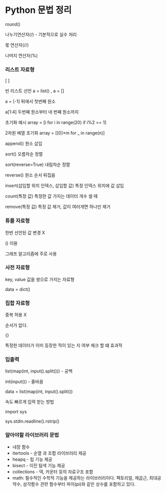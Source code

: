 # Python 문법 정리

round()

나누기연산자(/) - 기본적으로 실수 처리

몫 연산자(//)

나머지 연산자(%)

### 리스트 자료형

[ ]

빈 리스트 선언 a = list() , a = []

a = [-1] 뒤에서 첫번째 원소

a[1:4] 두번째 원소부터 네 번쨰 원소까지

초기화 예시 array = [i for i in range(20) if i%2 == 1]

2차원 배열 초기화 array = [[0]*m for _ in range(n)]

append()  원소 삽입

sort() 오름차순 정렬

sort(reverse=True) 내림차순 정렬

reverse() 원소 순서 뒤집음

insert(삽입할 위치 인덱스, 삽입할 값) 특정 인덱스 위치에 값 삽입

count(특정 값) 특정한 값 가지는 데이터 개수 셀 때

remove(특정 값) 특정 값 제거, 값이 여러개면 하나만 제거

### 튜플 자료형

한번 선언된 값 변경 X

() 이용

그래프 알고리즘에 주로 사용

### 사전 자료형

key, value 값을 쌍으로 가지는 자료형

data = dict()

### 집합 자료형

중복 허용 X

순서가 없다.

{}

특정한 데이터가 이미 등장한 적이 있는 지 여부 체크 할 떄 효과적

### 입출력

list(map(int, input().split())) - 공백

int(input()) - 줄바꿈

data = list(map(int, input().split())

속도 빠르게 입력 받는 방법

import sys

sys.stdin.readline().rstrip()

### 알아야할 라이브러리 문법

- 내장 함수
- itertools - 순열 과 조합 라이브러리 제공
- heapq - 힙 기능 제공
- bisect - 이진 탐색 기능 제공
- collections - 덱, 카운터 등의 자료구조 포함
- math: 필수적인 수학적 기능을 제공하는 라이브러리이다. 팩토리얼, 제곱근, 최대공약수, 삼각함수 관련 함수부터 파이(pi)와 같은 상수를 포함하고 있다.